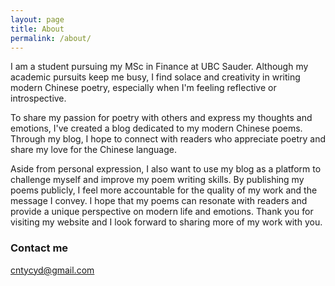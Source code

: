 ```yaml
---
layout: page
title: About
permalink: /about/
---
```

I am a student pursuing my MSc in Finance at UBC Sauder. Although my academic pursuits keep me busy, I find solace and creativity in writing modern Chinese poetry, especially when I'm feeling reflective or introspective.

To share my passion for poetry with others and express my thoughts and emotions, I've created a blog dedicated to my modern Chinese poems. Through my blog, I hope to connect with readers who appreciate poetry and share my love for the Chinese language.

Aside from personal expression, I also want to use my blog as a platform to challenge myself and improve my poem writing skills. By publishing my poems publicly, I feel more accountable for the quality of my work and the message I convey. I hope that my poems can resonate with readers and provide a unique perspective on modern life and emotions. Thank you for visiting my website and I look forward to sharing more of my work with you.

### Contact me

[cntycyd@gmail.com](mailto:cntycyd@gmail.com)
